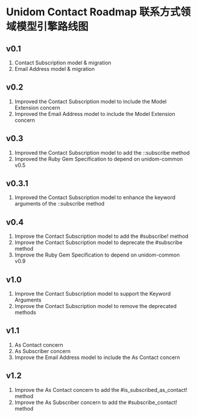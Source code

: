 # Unidom Contact Roadmap 联系方式领域模型引擎路线图

## v0.1
1. Contact Subscription model & migration
2. Email Address model & migration

## v0.2
1. Improved the Contact Subscription model to include the Model Extension concern
2. Improved the Email Address model to include the Model Extension concern

## v0.3
1. Improved the Contact Subscription model to add the ::subscribe method
2. Improved the Ruby Gem Specification to depend on unidom-common v0.5

## v0.3.1
1. Improved the Contact Subscription model to enhance the keyword arguments of the ::subscribe method

## v0.4
1. Improve the Contact Subscription model to add the #subscribe! method
2. Improve the Contact Subscription model to deprecate the #subscribe method
3. Improve the Ruby Gem Specification to depend on unidom-common v0.9

## v1.0
1. Improve the Contact Subscription model to support the Keyword Arguments
2. Improve the Contact Subscription model to remove the deprecated methods

## v1.1
1. As Contact concern
2. As Subscriber concern
3. Improve the Email Address model to include the As Contact concern

## v1.2
1. Improve the As Contact concern to add the #is_subscribed_as_contact! method
2. Improve the As Subscriber concern to add the #subscribe_contact! method
